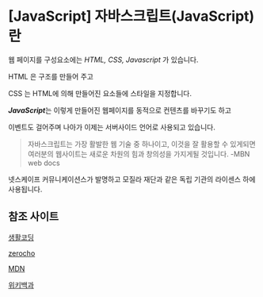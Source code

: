 # [JavaScript]  자바스크립트(JavaScript) 란



웹 페이지를 구성요소에는 *HTML, CSS, Javascript* 가 있습니다.



HTML 은 구조를 만들어 주고

CSS 는 HTML에 의해 만들어진 요소들에 스타일을 지정합니다.



***JavaScript***는 이렇게 만들어진 웹페이지를 동적으로 컨텐츠를 바꾸기도 하고 

이벤트도 걸어주며 나아가 이제는 서버사이드 언어로 사용되고 있습니다.



>  자바스크립트는 가장 활발한 웹 기술 중 하나이고, 이것을 잘 활용할 수 있게되면 여러분의 웹사이트는 새로운 차원의 힘과 창의성을 가지게될 것입니다. -MBN web docs



넷스케이프 커뮤니케이션스가 발명하고 모질라 재단과 같은 독립 기관의 라이센스 하에 사용됩니다.



## 참조 사이트

[생활코딩](https://opentutorials.org/course/1)

[zerocho](https://www.zerocho.com/)

[MDN](https://developer.mozilla.org/ko/docs/Web/JavaScript)

[위키백과](https://ko.wikipedia.org/wiki/%EC%9E%90%EB%B0%94%EC%8A%A4%ED%81%AC%EB%A6%BD%ED%8A%B8#cite_note-4)